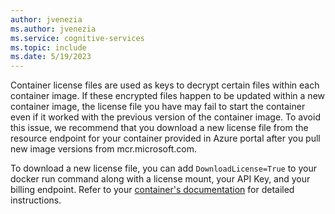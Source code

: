```yaml
---
author: jvenezia
ms.author: jvenezia
ms.service: cognitive-services
ms.topic: include
ms.date: 5/19/2023
---
```


Container license files are used as keys to decrypt certain files within each container image. If these encrypted files happen to be updated within a new container image, the license file you have may fail to start the container even if it worked with the previous version of the container image. To avoid this issue, we recommend that you download a new license file from the resource endpoint for your container provided in Azure portal after you pull new image versions from mcr.microsoft.com.

To download a new license file, you can add `DownloadLicense=True` to your docker run command along with a license mount, your API Key, and your billing endpoint. Refer to your [container's documentation](../articles/cognitive-services/containers/disconnected-containers.md#configure-container-for-disconnected-usage) for detailed instructions.
